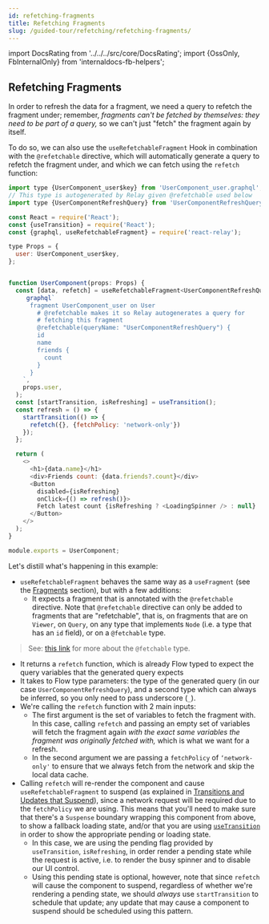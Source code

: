 ```yaml
---
id: refetching-fragments
title: Refetching Fragments
slug: /guided-tour/refetching/refetching-fragments/
---
```


import DocsRating from '../../../src/core/DocsRating';
import {OssOnly, FbInternalOnly} from 'internaldocs-fb-helpers';



## Refetching Fragments

In order to refresh the data for a fragment, we need a query to refetch the fragment under; remember, *fragments can't be fetched by themselves: they need to be part of a query,* so we can't just "fetch" the fragment again by itself.

To do so, we can also use the `useRefetchableFragment` Hook in combination with the `@refetchable` directive, which will automatically generate a query to refetch the fragment under, and which we can fetch using the `refetch` function:

```js
import type {UserComponent_user$key} from 'UserComponent_user.graphql';
// This type is autogenerated by Relay given @refetchable used below
import type {UserComponentRefreshQuery} from 'UserComponentRefreshQuery.graphql';

const React = require('React');
const {useTransition} = require('React');
const {graphql, useRefetchableFragment} = require('react-relay');

type Props = {
  user: UserComponent_user$key,
};


function UserComponent(props: Props) {
  const [data, refetch] = useRefetchableFragment<UserComponentRefreshQuery, _>(
     graphql`
      fragment UserComponent_user on User
        # @refetchable makes it so Relay autogenerates a query for
        # fetching this fragment
        @refetchable(queryName: "UserComponentRefreshQuery") {
        id
        name
        friends {
          count
        }
      }
    `,
    props.user,
  );
  const [startTransition, isRefreshing] = useTransition();
  const refresh = () => {
    startTransition(() => {
      refetch({}, {fetchPolicy: 'network-only'})
    });
  };

  return (
    <>
      <h1>{data.name}</h1>
      <div>Friends count: {data.friends?.count}</div>
      <Button
        disabled={isRefreshing}
        onClick={() => refresh()}>
        Fetch latest count {isRefreshing ? <LoadingSpinner /> : null}
      </Button>
    </>
  );
}

module.exports = UserComponent;
```

Let's distill what's happening in this example:

* `useRefetchableFragment` behaves the same way as a `useFragment` (see the [Fragments](../../rendering/fragments/) section), but with a few additions:
    * It expects a fragment that is annotated with the `@refetchable` directive. Note that  `@refetchable` directive can only be added to fragments that are "refetchable", that is, on fragments that are on `Viewer`, on `Query`, on any type that implements `Node` (i.e. a type that has an `id` field), or on a `@fetchable` type.

<FbInternalOnly>

> See: [this link](https://fb.workplace.com/groups/graphql.fyi/permalink/1539541276187011/) for more about the `@fetchable` type.

</FbInternalOnly>

* It returns a `refetch` function, which is already  Flow typed to expect the query variables that the generated query expects
* It takes to Flow type parameters: the type of the generated query (in our case  `UserComponentRefreshQuery`), and a second type which can always be inferred, so you only need to pass underscore (`_`).
* We're calling the `refetch` function with 2 main inputs:
    * The first argument is the set of variables to fetch the fragment with. In this case, calling `refetch` and passing an empty set of variables will fetch the fragment again *with the exact same variables the fragment was originally fetched with,* which is what we want for a refresh.
    * In the second argument we are passing a `fetchPolicy` of `‘network-only'` to ensure that we always fetch from the network and skip the local data cache.
* Calling `refetch` will re-render the component and cause `useRefetchableFragment` to suspend (as explained in [Transitions and Updates that Suspend](../../rendering/loading-states/)), since a network request will be required due to the `fetchPolicy` we are using. This means that you'll need to make sure that there's a `Suspense` boundary wrapping this component from above, to show a fallback loading state, and/or that you are using [`useTransition`](https://reactjs.org/docs/concurrent-mode-patterns.html#transitions) in order to show the appropriate pending or loading state.
    * In this case, we are using the pending flag provided by `useTransition`, `isRefreshing`, in order render a pending state while the request is active, i.e. to render the busy spinner and to disable our UI control.
    * Using this pending state is optional, however, note that since `refetch` will cause the component to suspend, regardless of whether we're rendering a pending state, we should *always* use `startTransition` to schedule that update; any update that may cause a component to suspend should be scheduled using this pattern.



<DocsRating />
